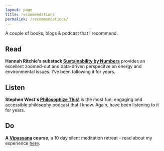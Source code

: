 ```yaml
---
layout: page
title: recommendations
permalink: /recommendations/
---
```


A couple of books, blogs & podcast that I recommend.  


## Read

**Hannah Ritchie's substack [Sustainability by Numbers](https://www.sustainabilitybynumbers.com/)** provides an excellent zoomed-out and data-driven perspecitve on energy and environmental issues. I've been following it for years. 

## Listen 

**Stephen West's [Philosophize This!](https://www.philosophizethis.org/)** is the most fun, engaging and accessible philosophy podcast that I know. Again, have been listening to it for years. 

## Do 

**A [Vipassana](https://www.dhamma.org/en/index) course**, a 10 day silent meditation retreat - read about my experience [here](). 

